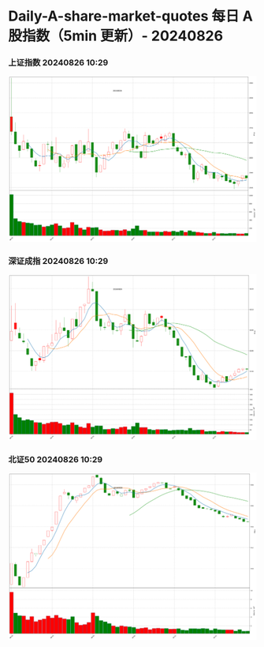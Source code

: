 
# Daily-A-share-market-quotes 每日 A 股指数（5min 更新）- 20240826

### 上证指数 20240826 10:29
![](./fig/2024/8/20240826-sh000001.png)

### 深证成指 20240826 10:29
![](./fig/2024/8/20240826-sz399001.png)

### 北证50 20240826 10:29
![](./fig/2024/8/20240826-bj899050.png)
